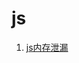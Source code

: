# js
1. [js内存泄漏](https://github.com/mytac/blogs/blob/master/%E9%9D%A2%E8%AF%95%E9%A2%98/js/js%E5%86%85%E5%AD%98%E6%B3%84%E6%BC%8F.md)